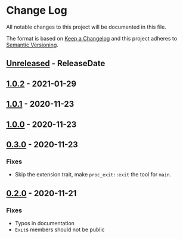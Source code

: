 # Change Log
All notable changes to this project will be documented in this file.

The format is based on [Keep a Changelog](http://keepachangelog.com/)
and this project adheres to [Semantic Versioning](http://semver.org/).

<!-- next-header -->
## [Unreleased] - ReleaseDate


## [1.0.2] - 2021-01-29

## [1.0.1] - 2020-11-23

## [1.0.0] - 2020-11-23

## [0.3.0] - 2020-11-23

### Fixes

- Skip the extension trait, make `proc_exit::exit` the tool for `main`.

## [0.2.0] - 2020-11-21

### Fixes

- Typos in documentation
- `Exit`s members should not be public

<!-- next-url -->
[Unreleased]: https://github.com/rust-cli/proc-exit/compare/v1.0.2...HEAD
[1.0.2]: https://github.com/rust-cli/proc-exit/compare/v1.0.1...v1.0.2
[1.0.1]: https://github.com/rust-cli/proc-exit/compare/v1.0.0...v1.0.1
[1.0.0]: https://github.com/rust-cli/proc-exit/compare/v0.3.0...v1.0.0
[0.3.0]: https://github.com/rust-cli/proc-exit/compare/v0.2.0...v0.3.0
[0.2.0]: https://github.com/rust-cli/proc-exit/compare/v0.1.0...v0.2.0

